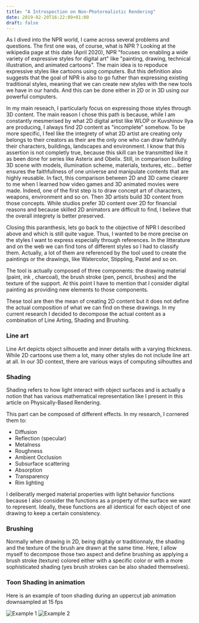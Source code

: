 ```yaml
---
title: "A Introspection on Non-Photorealistic Rendering"
date: 2019-02-20T16:22:09+01:00
draft: false
---
```




As I dived into the NPR world, I came across several problems and questions. 
The first one was, of course, what is NPR ? Looking at the wikipedia page at this date (April 2020), NPR "focuses on enabling a wide variety of expressive styles for digital art" like  "painting, drawing, technical illustration, and animated cartoons". The main idea is to repoduce expressive styles like cartoons using computers. But this definition also suggests that the goal of NPR is also to go futher than expressing existing traditional styles, meaning that we can create new styles with the new tools we have in our hands. And this can be done either in 2D or in 3D using our powerful computers. 

In my main reseach, I particularly focus on  expressing those styles through 3D content. The main reason I chose this path is because, while I am constantly mesmerised by what 2D digital artist like WLOP or Kuvshinov Ilya are producing, I always find 2D content as "incomplete" somehow. To be more specific, I feel like the integrety of what 2D artist are creating only belongs to their creators as their are the only one who can draw faithfully their characters, buildings, landscapes and environment. I know that this assertion is not completly true, because this skill can be transmitted like it as been done for series like Asterix and Obelix. Still, in comparison building 3D scene with models, illumination scheme, materials, textures, etc... better ensures the faithfullness of one universe and manipulate contents that are highly reusable. In fact, this comparison between 2D and 3D came clearer to me when I learned how video games and 3D animated movies were made. Indeed, one of the first step is to draw concept art of characters, weapons, environment and so on. Then 3D artists build 3D content from those concepts. While studios prefer 3D content over 2D for financial reasons and because skilled 2D animators are difficult to find, I believe that the overall integrety is better preserved.  


Closing this paranthesis, lets go back to the objective of NPR I described above and which is still quite vague. Thus, I wanted to be more precise on the styles I want to express especially through references. In the litterature and on the web we can find tons of different styles so I had to classify them. Actually, a lot of them are referenced by the tool used to create the paintings or the drawings, like Watercolor, Stippling, Pastel and so on. 

The tool is actually composed of three components: the drawing material (paint, ink , charcoal), the brush stroke (pen, pencil, brushes) and the texture of the support. At this point I have to mention that I consider digital painting as providing new elements to those components.

These tool are then the mean of creating 2D content but it does not define the actual composition of what we can find on these drawings. 
In my current research I decided to decompose the actual content as a combination of Line Arting, Shading and Brushing.

### Line art ###
Line Art depicts object silhouette and inner details with a varying thickness. While 2D cartoons use them a lot, many other styles do not include line art at all. 
In our 3D context, there are various ways of computing silhouttes and  


### Shading ###

Shading refers to how light interact with object surfaces and is actually a notion that has various mathematical representation like I present in this article on Physically-Based Rendering. 

This part can be composed of different effects. In my research, I cornered them to: 
- Diffusion
- Reflection (specular)
- Metalness
- Roughness
- Ambient Occlusion
- Subsurface scattering
- Absorption
- Transparency
- Rim lighting

I deliberatly merged material properties with light behavior functions because I also consider the functions as a property of the surface we want to represent. Ideally, these functions are all identical for each object of one drawing to keep a certain consistency.

### Brushing ###

Normally when drawing in 2D, being digitaly or traditionnaly, the shading and the texture of the brush are drawn at the same time. Here, I allow myself to decompose those two aspect and define brushing as applying a brush stroke (texture) colored either with a specific color or with a more sophisticated shading (yes brush strokes can be also shaded themselves).




### Toon Shading in animation  ###

Here is an example of toon shading during an uppercut jab animation downsampled at 15 fps

![Example 1](/Images/SkyEngine/Toon_shading.gif)
![Example 2](/Images/SkyEngine/Toon_Shading_Shadow.gif)


